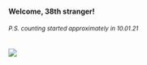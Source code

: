 #### Welcome, 38th stranger!

###### <sup>P.S. counting started approximately in 10.01.21</sup>

<img src="https://kraftwerk28.pp.ua/vcnt.png"></img>
